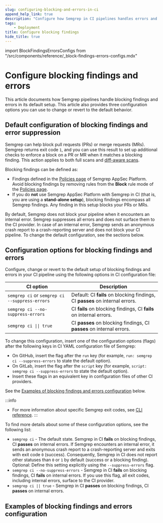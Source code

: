 ```yaml
---
slug: configuring-blocking-and-errors-in-ci
append_help_link: true
description: "Configure how Semgrep in CI pipelines handles errors and blocks findings."
tags:
    - Deployment
title: Configure blocking findings
hide_title: true
---
```


import BlockFindingsErrorsConfigs from "/src/components/reference/_block-findings-errors-configs.mdx"

# Configure blocking findings and errors

This article documents how Semgrep pipelines handle blocking findings and errors in its default setup. This article also provides three configuration options you can use to change or revert to the default behavior.

## Default configuration of blocking findings and error suppression

Semgrep can help block pull requests (PRs) or merge requests (MRs). Semgrep returns exit code `1`, and you can use this result to set up additional checks to enforce a block on a PR or MR when it matches a blocking finding. This action applies to both full scans and [diff-aware scans](/semgrep-code/glossary#diff-aware-scan).

Blocking findings can be defined as:

- Findings defined in the [Policies page](https://semgrep.dev/orgs/-/policies) of Semgrep AppSec Platform. Avoid blocking findings by removing rules from the **Block** rule mode of the [Policies page](https://semgrep.dev/orgs/-/policies).
- If you do **not** use Semgrep AppSec Platform with Semgrep in CI (that is, you are using a **stand-alone setup**), blocking findings encompass all Semgrep findings. Any finding in this setup blocks your PRs or MRs.

By default, Semgrep does not block your pipeline when it encounters an internal error. Semgrep suppresses all errors and does not surface them to the CI provider. In case of an internal error, Semgrep sends an anonymous crash report to a crash-reporting server and does not block your CI pipeline. To change the default configuration, see the sections below.

## Configuration options for blocking findings and errors

Configure, change or revert to the default setup of blocking findings and errors in your CI pipeline using the following options in CI configuration file:

| CI option                                      | Description                         |
|------------------------------------------------|-------------------------------------|
| `semgrep ci` or `semgrep ci --suppress-errors` | Default: CI **fails** on blocking findings, CI **passes** on internal errors.  |
| `semgrep ci --no-suppress-errors`              | CI **fails** on blocking findings, CI **fails** on internal errors.            |
| <code>semgrep ci &vert;&vert; true</code>      | CI **passes** on blocking findings, CI **passes** on internal errors.          |

To change this configuration, insert one of the configuration options (flags) after the following keys in CI YAML configuration file of Semgrep:
- On GitHub, insert the flag after the `run` key (for example, `run: semgrep ci --suppress-errors` to state the default option).
- On GitLab, insert the flag after the `script` key (for example, `script: semgrep ci --suppress-errors` to state the default option).
- Insert these flags in an equivalent key in configuration files of other CI providers.

See the [Examples of blocking findings and errors configuration](#examples-of-blocking-findings-and-errors-configuration) below.

:::info
- For more information about specific Semgrep exit codes, see [CLI reference](/cli-reference#exit-codes).
:::

To find more details about some of these configuration options, see the following list:

- `semgrep ci` - The default state. Semgrep in CI **fails** on blocking findings, CI **passes** on internal errors. If Semgrep encounters an internal error, it sends an anonymous crash report to a crash-reporting server and exits with exit code `0` (success). Consequently, Semgrep in CI does not report other statuses than `0` or `1` by default (success or a blocking finding). Optional: Define this setting explicitly using the `--suppress-errors` flag.
- `semgrep ci --no-suppress-errors` - Semgrep in CI **fails** on blocking findings, CI **fails** on internal errors. If you use this flag, all exit codes, including internal errors, surface to the CI provider.
- `semgrep ci || true` - Semgrep in CI **passes** on blocking findings, CI **passes** on internal errors.

## Examples of blocking findings and errors configuration

<BlockFindingsErrorsConfigs />
